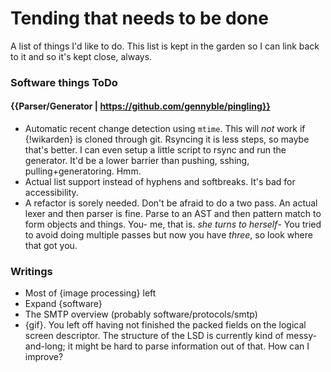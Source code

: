 # Tending that needs to be done
A list of things I'd like to do. This list is kept in the garden so I can link back to it and so it's kept close, always.

### Software things ToDo

#### {{Parser/Generator | https://github.com/gennyble/pingling}}
- Automatic recent change detection using `mtime`. This will *not* work if {!wikarden} is cloned through git. Rsyncing it is less steps, so maybe that's better. I can even setup a little script to rsync and run the generator. It'd be a lower barrier than pushing, sshing, pulling+generatoring. Hmm.
- Actual list support instead of hyphens and softbreaks. It's bad for accessibility.
- A refactor is sorely needed. Don't be afraid to do a two pass. An actual lexer and then parser is fine. Parse to an AST and then pattern match to form objects and things. You- me, that is. *she turns to herself*- You tried to avoid doing multiple passes but now you have *three*, so look where that got you.

[wikarden]: https://github.com/gennyble/wikarden

### Writings
- Most of {image processing} left
- Expand {software}
- The SMTP overview (probably software/protocols/smtp)
- {gif}. You left off having not finished the packed fields on the logical screen descriptor. The structure of the LSD is currently kind of messy-and-long; it might be hard to parse information out of that. How can I improve?